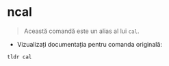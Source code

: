 # ncal

> Această comandă este un alias al lui `cal`.

- Vizualizați documentația pentru comanda originală:

`tldr cal`
